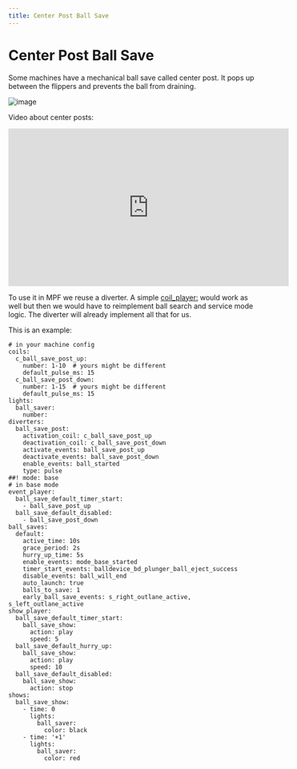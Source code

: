 ```yaml
---
title: Center Post Ball Save
---
```


# Center Post Ball Save


Some machines have a mechanical ball save called center post. It pops up
between the flippers and prevents the ball from draining.

![image](../images/center_post.jpg)

Video about center posts:

<div class="video-wrapper">
<iframe width="560" height="315" src="https://www.youtube.com/embed/eR0C5ft546c" title="YouTube video player" frameborder="0" allow="accelerometer; autoplay; clipboard-write; encrypted-media; gyroscope; picture-in-picture" allowfullscreen></iframe>
</div>

To use it in MPF we reuse a diverter. A simple
[coil_player:](../../config/coil_player.md) would work as well
but then we would have to reimplement ball search and service mode
logic. The diverter will already implement all that for us.

This is an example:

``` mpf-config
# in your machine config
coils:
  c_ball_save_post_up:
    number: 1-10  # yours might be different
    default_pulse_ms: 15
  c_ball_save_post_down:
    number: 1-15  # yours might be different
    default_pulse_ms: 15
lights:
  ball_saver:
    number:
diverters:
  ball_save_post:
    activation_coil: c_ball_save_post_up
    deactivation_coil: c_ball_save_post_down
    activate_events: ball_save_post_up
    deactivate_events: ball_save_post_down
    enable_events: ball_started
    type: pulse
##! mode: base
# in base mode
event_player:
  ball_save_default_timer_start:
    - ball_save_post_up
  ball_save_default_disabled:
    - ball_save_post_down
ball_saves:
  default:
    active_time: 10s
    grace_period: 2s
    hurry_up_time: 5s
    enable_events: mode_base_started
    timer_start_events: balldevice_bd_plunger_ball_eject_success
    disable_events: ball_will_end
    auto_launch: true
    balls_to_save: 1
    early_ball_save_events: s_right_outlane_active, s_left_outlane_active
show_player:
  ball_save_default_timer_start:
    ball_save_show:
      action: play
      speed: 5
  ball_save_default_hurry_up:
    ball_save_show:
      action: play
      speed: 10
  ball_save_default_disabled:
    ball_save_show:
      action: stop
shows:
  ball_save_show:
    - time: 0
      lights:
        ball_saver:
          color: black
    - time: '+1'
      lights:
        ball_saver:
          color: red
```
